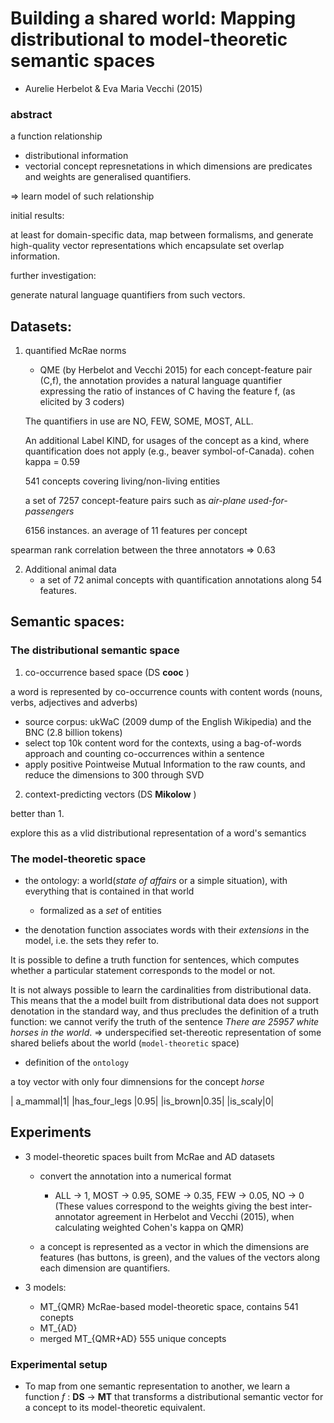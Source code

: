 # Building a shared world: Mapping distributional to model-theoretic semantic spaces
* Aurelie Herbelot & Eva Maria Vecchi (2015)

### abstract
a function relationship 
* distributional information
* vectorial concept represnetations in which dimensions are predicates and weights are generalised quantifiers.

=> learn model of such relationship

initial results:

at least for domain-specific data, map between formalisms, and generate high-quality vector representations which encapsulate set overlap information.

further investigation:

generate natural language quantifiers from such vectors.



## Datasets:
1. quantified McRae norms
	* QME (by Herbelot and Vecchi 2015)
	for each concept-feature pair (C,f), the annotation provides a natural language quantifier expressing the ratio of instances of C having the feature f, (as elicited by 3 coders)

	The quantifiers in use are NO, FEW, SOME, MOST, ALL.

	An additional Label KIND, for usages of the concept as a kind, where quantification does not apply (e.g., beaver symbol-of-Canada). 
	cohen kappa = 0.59

	541 concepts covering living/non-living entities

	a set of 7257 concept-feature pairs such as *air-plane used-for-passengers*


	6156 instances. an average of 11 features per concept 


spearman rank correlation between the three annotators => 0.63

2. Additional animal data
	* a set of 72 animal concepts with quantification annotations along 54 features.

## Semantic spaces:
### The distributional semantic space
1. co-occurrence based space (DS __cooc__ )

a word is represented by co-occurrence counts with content words (nouns, verbs, adjectives and adverbs)

* source corpus:
ukWaC (2009 dump of the English Wikipedia) and the BNC (2.8 billion tokens)
* select top 10k content word for the contexts, using a bag-of-words approach and counting co-occurrences within a sentence
* apply positive Pointweise Mutual Information to the raw counts, and reduce the dimensions to 300 through SVD

2. context-predicting vectors (DS __Mikolow__ )

better than 1.

explore this as a vlid distributional representation of a word's semantics

### The model-theoretic space

* the ontology: a world(*state of affairs* or a simple situation), with everything that is contained in that world

	* formalized as a *set* of entities

* the denotation function associates words with their *extensions* in the model, i.e. the sets they refer to.

It is possible to define a truth function for sentences, which computes whether a particular statement corresponds to the model or not.

It is not always possible to learn the cardinalities from distributional data. This means that the a model built from distributional data does not support denotation in the standard way, and thus precludes the definition of a truth function: we cannot verify the truth of the sentence *There are 25957 white horses in the world*.  => underspecified set-thereotic representation of some shared beliefs about the world (`model-theoretic` space)

* definition of the `ontology` 

a toy vector with only four dimnensions for the concept *horse*

| a\_mammal|1|
|has\_four\_legs |0.95|
|is\_brown|0.35|
|is\_scaly|0|

## Experiments

* 3 model-theoretic spaces built from McRae and AD datasets
	* convert the annotation into a numerical format
		* ALL -> 1, MOST -> 0.95, SOME -> 0.35, FEW -> 0.05, NO -> 0
			(These values correspond to the weights giving the best inter-annotator agreement in Herbelot and Vecchi (2015), when calculating weighted Cohen's kappa on QMR)

	* a concept is represented as a vector in which the dimensions are features (has buttons, is green), and the values of the vectors along each dimension are quantifiers.

* 3 models:
	* MT_{QMR} McRae-based model-theoretic space, contains 541 conepts
	* MT_{AD} 
	* merged MT_{QMR+AD} 555 unique concepts


### Experimental setup

* To map from one semantic representation to another, we learn a function _f_ : __DS__ -> __MT__ that transforms a distributional semantic vector for a concept to its model-theoretic equivalent.

